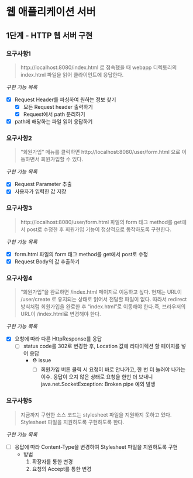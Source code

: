# 웹 애플리케이션 서버
## 1단계 - HTTP 웹 서버 구현
### 요구사항1
> http://localhost:8080/index.html 로 접속했을 때 webapp 디렉토리의 index.html 파일을 읽어 클라이언트에 응답한다.
   
*구현 기능 목록*
- [x] Request Header를 파싱하여 원하는 정보 찾기
     - [x] 모든 Request header 출력하기
     - [x] Request에서 path 분리하기
- [x] path에 해당하는 파일 읽어 응답하기

### 요구사항2
> “회원가입” 메뉴를 클릭하면 http://localhost:8080/user/form.html 으로 이동하면서 회원가입할 수 있다.

*구현 기능 목록*
- [x] Request Parameter 추출
- [x] 사용자가 입력한 값 저장

### 요구사항3
> http://localhost:8080/user/form.html 파일의 form 태그 method를 get에서 post로 수정한 후 회원가입 기능이 정상적으로 동작하도록 구현한다.

*구현 기능 목록*
- [x] form.html 파일의 form 태그 method를 get에서 post로 수정
- [x] Request Body의 값 추출하기

### 요구사항4
> “회원가입”을 완료하면 /index.html 페이지로 이동하고 싶다. 현재는 URL이 /user/create 로 유지되는 상태로 읽어서 전달할 파일이 없다.
> 따라서 redirect 방식처럼 회원가입을 완료한 후 “index.html”로 이동해야 한다.즉, 브라우저의 URL이 /index.html로 변경해야 한다.

*구현 기능 목록*
- [x] 요청에 따라 다른 HttpResponse를 응답
    - [ ] status code를 302로 변경한 후, Location 값에 리다이렉션 할 페이지를 넣어 응답
        - ⛑ issue
            - [ ] 회원가입 버튼 클릭 시 요청이 바로 안나가고, 한 번 더 눌러야 나가는 이슈. 
            응답이 오지 않은 상태로 요청을 한번 더 보내니 java.net.SocketException: Broken pipe 예외 발생
            
 ### 요구사항5
 > 지금까지 구현한 소스 코드는 stylesheet 파일을 지원하지 못하고 있다. Stylesheet 파일을 지원하도록 구현하도록 한다.
   

 *구현 기능 목록*
- [ ] 응답에 따라 Content-Type을 변경하여 Stylesheet 파일을 지원하도록 구현
    - 방법
        1. 확장자를 통한 변경
        2. 요청의 Accept를 통한 변경